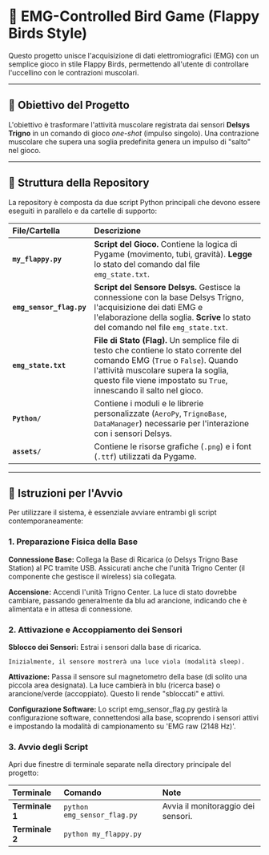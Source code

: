 # 🦅 EMG-Controlled Bird Game (Flappy Birds Style)

Questo progetto unisce l'acquisizione di dati elettromiografici (EMG) con un semplice gioco in stile Flappy Birds, permettendo all'utente di controllare l'uccellino con le contrazioni muscolari.

---

## 🎯 Obiettivo del Progetto

L'obiettivo è trasformare l'attività muscolare registrata dai sensori **Delsys Trigno** in un comando di gioco *one-shot* (impulso singolo). Una contrazione muscolare che supera una soglia predefinita genera un impulso di "salto" nel gioco.

---

## 📂 Struttura della Repository

La repository è composta da due script Python principali che devono essere eseguiti in parallelo e da cartelle di supporto:

| File/Cartella | Descrizione |
| :--- | :--- |
| **`my_flappy.py`** | **Script del Gioco.** Contiene la logica di Pygame (movimento, tubi, gravità). **Legge** lo stato del comando dal file `emg_state.txt`. |
| **`emg_sensor_flag.py`** | **Script del Sensore Delsys.** Gestisce la connessione con la base Delsys Trigno, l'acquisizione dei dati EMG e l'elaborazione della soglia. **Scrive** lo stato del comando nel file `emg_state.txt`. |
| **`emg_state.txt`** | **File di Stato (Flag).** Un semplice file di testo che contiene lo stato corrente del comando EMG (`True` o `False`). Quando l'attività muscolare supera la soglia, questo file viene impostato su `True`, innescando il salto nel gioco. |
| **`Python/`** | Contiene i moduli e le librerie personalizzate (`AeroPy`, `TrignoBase`, `DataManager`) necessarie per l'interazione con i sensori Delsys. |
| **`assets/`** | Contiene le risorse grafiche (`.png`) e i font (`.ttf`) utilizzati da Pygame. |

---

## 🚀 Istruzioni per l'Avvio

Per utilizzare il sistema, è essenziale avviare entrambi gli script contemporaneamente:

### 1. Preparazione Fisica della Base

**Connessione Base:** Collega la Base di Ricarica (o Delsys Trigno Base Station) al PC tramite USB. Assicurati anche che l'unità Trigno Center (il componente che gestisce il wireless) sia collegata.

**Accensione:** Accendi l'unità Trigno Center. La luce di stato dovrebbe cambiare, passando generalmente da blu ad arancione, indicando che è alimentata e in attesa di connessione.

### 2. Attivazione e Accoppiamento dei Sensori

**Sblocco dei Sensori:** Estrai i sensori dalla base di ricarica.

    Inizialmente, il sensore mostrerà una luce viola (modalità sleep).

**Attivazione:** Passa il sensore sul magnetometro della base (di solito una piccola area designata). La luce cambierà in blu (ricerca base) o arancione/verde (accoppiato). Questo li rende "sbloccati" e attivi.

**Configurazione Software:** Lo script emg_sensor_flag.py gestirà la configurazione software, connettendosi alla base, scoprendo i sensori attivi e impostando la modalità di campionamento su 'EMG raw (2148 Hz)'.

### 3. Avvio degli Script

Apri due finestre di terminale separate nella directory principale del progetto:

| Terminale | Comando | Note |
| :--- | :--- | :--- |
| **Terminale 1** | `python emg_sensor_flag.py` | Avvia il monitoraggio dei sensori. |
| **Terminale 2** | `python my_flappy.py` |
